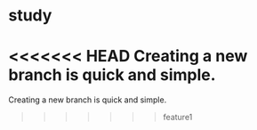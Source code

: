 # study

<<<<<<< HEAD
Creating a new branch is quick and simple.
=======
Creating a new branch is quick and simple.
>>>>>>> feature1
